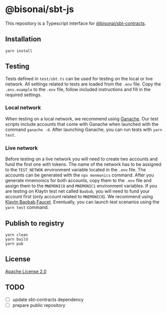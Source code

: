 # @bisonai/sbt-js

This repository is a Typescript interface for [@bisonai/sbt-contracts](https://github.com/bisonai/sbt-contracts).

## Installation

```
yarn install
```

## Testing

Tests defined in `test/sbt.ts` can be used for testing on the local or live network.
All settings related to tests are loaded from the `.env` file.
Copy the `.env.example` to the `.env` file, follow included instructions and fill in the required settings.

### Local network

When testing on a local network, we recommend using [Ganache](https://trufflesuite.com/ganache/).
Our test scripts include accounts that come with Ganache when launched with the command `ganache -d`.
After launching Ganache, you can run tests with `yarn test`.

### Live network

Before testing on a live network you will need to create two accounts and fund the first one with tokens.
The name of the network has to be assigned to the `TEST_NETWOK` environment variable located in the `.env` file.
The accounts can be generated with the `npx menmonics` command.
After you generate mnemonics for both accounts, copy them to the `.env` file and assign them to the `MNEMONIC0` and `MNEMONIC1` environment variables.
If you are testing on Klaytn test net called `Baobab`, you will need to fund your account first (only account related to `MNEMONIC0`).
We recommend using [Klaytn Baobab Faucet](https://baobab.wallet.klaytn.foundation/faucet).
Eventually, you can launch test scenarios using the `yarn test` command.

## Publish to registry

```
yarn clean
yarn build
yarn pub
```

## License

[Apache License 2.0](LICENSE)

## TODO

- [ ] update sbt-contracts dependency
- [ ] prepare public repository
